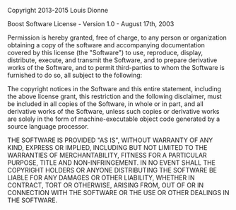 Copyright 2013-2015 Louis Dionne

Boost Software License - Version 1.0 - August 17th, 2003

Permission is hereby granted, free of charge, to any person or organization
obtaining a copy of the software and accompanying documentation covered by this
license (the "Software") to use, reproduce, display, distribute, execute, and
transmit the Software, and to prepare derivative works of the Software, and to
permit third-parties to whom the Software is furnished to do so, all subject to
the following:

The copyright notices in the Software and this entire statement, including the
above license grant, this restriction and the following disclaimer, must be
included in all copies of the Software, in whole or in part, and all derivative
works of the Software, unless such copies or derivative works are solely in the
form of machine-executable object code generated by a source language processor.

THE SOFTWARE IS PROVIDED "AS IS", WITHOUT WARRANTY OF ANY KIND, EXPRESS OR
IMPLIED, INCLUDING BUT NOT LIMITED TO THE WARRANTIES OF MERCHANTABILITY, FITNESS
FOR A PARTICULAR PURPOSE, TITLE AND NON-INFRINGEMENT. IN NO EVENT SHALL THE
COPYRIGHT HOLDERS OR ANYONE DISTRIBUTING THE SOFTWARE BE LIABLE FOR ANY DAMAGES
OR OTHER LIABILITY, WHETHER IN CONTRACT, TORT OR OTHERWISE, ARISING FROM, OUT OF
OR IN CONNECTION WITH THE SOFTWARE OR THE USE OR OTHER DEALINGS IN THE SOFTWARE.
